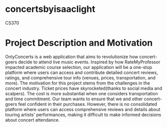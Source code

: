 # concertsbyisaaclight
CS370
# Project Description and Motivation
OnlyConcerts is a web application that aims to revolutionize how concert-goers decide to attend live music events. Inspired by how RateMyProfessor impacted academic course selection, our application will be a one-stop platform where users can access and contribute detailed concert reviews, ratings, and comprehensive tour info (venues, prices, transportation, and more). 
The motivation for this project stems from the challenges in the concert industry. Ticket prices have skyrocketed(thanks to social media and scalpers). The cost is more substantial when one considers transportation and time commitment. Our team wants to ensure that we and other concert-goers feel confident in their purchases. However, there is no consolidated platform where users can access comprehensive reviews and details about touring artists' performances, making it difficult to make informed decisions about concert attendance.
